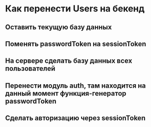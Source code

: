 # Как перенести Users на бекенд

## Оставить текущую базу данных
## Поменять passwordToken на sessionToken
## На сервере сделать базу данных всех пользователей
## Перенести модуль auth, там находится на данный момент функция-генератор passwordToken
## Сделать авторизацию через sessionToken